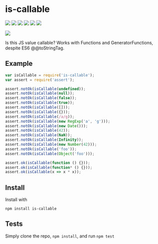 # is-callable

[![](https://img.shields.io/endpoint?url=https://github-actions-badge-u3jn4tfpocch.runkit.sh/inspect-js/is-callable)](https://github.com/inspect-js/is-callable/actions) [![](https://codecov.io/gh/inspect-js/is-callable/branch/main/graphs/badge.svg)](https://app.codecov.io/gh/inspect-js/is-callable/) [![](https://david-dm.org/inspect-js/is-callable.svg)](https://david-dm.org/inspect-js/is-callable) [![](https://david-dm.org/inspect-js/is-callable/dev-status.svg)](https://david-dm.org/inspect-js/is-callable#info=devDependencies) [![](https://img.shields.io/npm/l/is-callable.svg)](https://github.com/giulibar/Konect/tree/36adf0373135e1ba10f3740caa61d089557aa08e/node_modules/is-callable/LICENSE/README.md) [![](https://img.shields.io/npm/dm/is-callable.svg)](https://npm-stat.com/charts.html?package=is-callable)

[![](https://nodei.co/npm/is-callable.png?downloads=true&stars=true)](https://npmjs.org/package/is-callable)

Is this JS value callable? Works with Functions and GeneratorFunctions, despite ES6 @@toStringTag.

## Example

```javascript
var isCallable = require('is-callable');
var assert = require('assert');

assert.notOk(isCallable(undefined));
assert.notOk(isCallable(null));
assert.notOk(isCallable(false));
assert.notOk(isCallable(true));
assert.notOk(isCallable([]));
assert.notOk(isCallable({}));
assert.notOk(isCallable(/a/g));
assert.notOk(isCallable(new RegExp('a', 'g')));
assert.notOk(isCallable(new Date()));
assert.notOk(isCallable(42));
assert.notOk(isCallable(NaN));
assert.notOk(isCallable(Infinity));
assert.notOk(isCallable(new Number(42)));
assert.notOk(isCallable('foo'));
assert.notOk(isCallable(Object('foo')));

assert.ok(isCallable(function () {}));
assert.ok(isCallable(function* () {}));
assert.ok(isCallable(x => x * x));
```

## Install

Install with

```text
npm install is-callable
```

## Tests

Simply clone the repo, `npm install`, and run `npm test`

